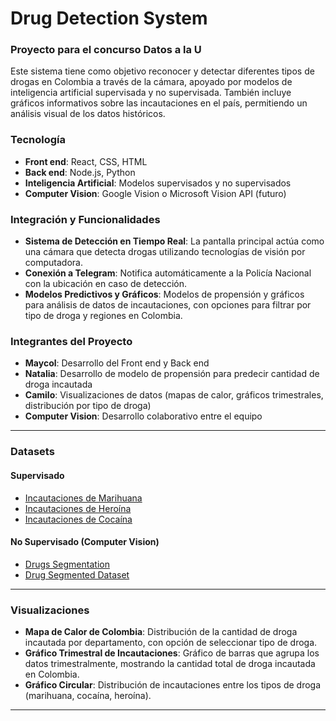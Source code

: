 # Drug Detection System

### Proyecto para el concurso **Datos a la U**

Este sistema tiene como objetivo reconocer y detectar diferentes tipos de drogas en Colombia a través de la cámara, apoyado por modelos de inteligencia artificial supervisada y no supervisada. También incluye gráficos informativos sobre las incautaciones en el país, permitiendo un análisis visual de los datos históricos.

### Tecnología
- **Front end**: React, CSS, HTML
- **Back end**: Node.js, Python
- **Inteligencia Artificial**: Modelos supervisados y no supervisados
- **Computer Vision**: Google Vision o Microsoft Vision API (futuro)

### Integración y Funcionalidades
- **Sistema de Detección en Tiempo Real**: La pantalla principal actúa como una cámara que detecta drogas utilizando tecnologías de visión por computadora.
- **Conexión a Telegram**: Notifica automáticamente a la Policía Nacional con la ubicación en caso de detección.
- **Modelos Predictivos y Gráficos**: Modelos de propensión y gráficos para análisis de datos de incautaciones, con opciones para filtrar por tipo de droga y regiones en Colombia.

### Integrantes del Proyecto
- **Maycol**: Desarrollo del Front end y Back end
- **Natalia**: Desarrollo de modelo de propensión para predecir cantidad de droga incautada
- **Camilo**: Visualizaciones de datos (mapas de calor, gráficos trimestrales, distribución por tipo de droga)
- **Computer Vision**: Desarrollo colaborativo entre el equipo

---

### Datasets

#### Supervisado
- [Incautaciones de Marihuana](https://www.datos.gov.co/Seguridad-y-Defensa/INCAUTACIONES-DE-MARIHUANA/g228-vp9d/data_preview)
- [Incautaciones de Heroína](https://www.datos.gov.co/Seguridad-y-Defensa/INCAUTACI-N-DE-HERO-NA/iat2-gskt/data_preview)
- [Incautaciones de Cocaína](https://www.datos.gov.co/Seguridad-y-Defensa/INCAUTACIONES-DE-COCA-NA/26zg-9p9r/about_data)

#### No Supervisado (Computer Vision)
- [Drugs Segmentation](https://universe.roboflow.com/drugs-ahung/drugs_segmentation/dataset/1)
- [Drug Segmented Dataset](https://universe.roboflow.com/cbait/drug-segemented/dataset/1)

---

### Visualizaciones
- **Mapa de Calor de Colombia**: Distribución de la cantidad de droga incautada por departamento, con opción de seleccionar tipo de droga.
- **Gráfico Trimestral de Incautaciones**: Gráfico de barras que agrupa los datos trimestralmente, mostrando la cantidad total de droga incautada en Colombia.
- **Gráfico Circular**: Distribución de incautaciones entre los tipos de droga (marihuana, cocaína, heroína).

---

